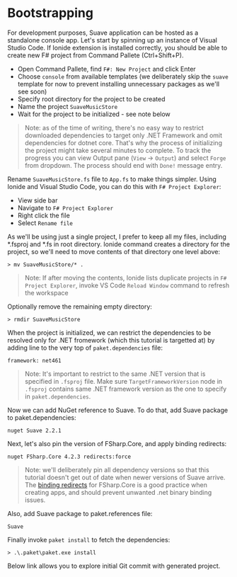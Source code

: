 # Bootstrapping

For development purposes, Suave application can be hosted as a standalone console app.
Let's start by spinning up an instance of Visual Studio Code.
If Ionide extension is installed correctly, you should be able to create new F# project from Command Pallete (Ctrl+Shift+P).

* Open Command Pallete, find `F#: New Project` and click Enter
* Choose `console` from available templates (we deliberately skip the `suave` template for now to prevent installing unnecessary packages as we'll see soon)
* Specify root directory for the project to be created
* Name the project `SuaveMusicStore`
* Wait for the project to be initialized - see note below

> Note: as of the time of writing, there's no easy way to restrict downloaded dependencies to target only .NET Framework and omit dependencies for dotnet core. That's why the process of initializing the project might take several minutes to complete. To track the progress you can view Output pane (`View` -> `Output`) and select `Forge` from dropdown. The process should end with `Done!` message entry.

Rename `SuaveMusicStore.fs` file to `App.fs` to make things simpler. 
Using Ionide and Visual Studio Code, you can do this with `F# Project Explorer`: 

* View side bar
* Navigate to `F# Project Explorer`
* Right click the file
* Select `Rename file`

As we'll be using just a single project, I prefer to keep all my files, including \*.fsproj and \*.fs in root directory.
Ionide command creates a directory for the project, so we'll need to move contents of that directory one level above:

```
> mv SuaveMusicStore/* .
```

> Note: If after moving the contents, Ionide lists duplicate projects in `F# Project Explorer`, invoke VS Code `Reload Window` command to refresh the workspace

Optionally remove the remaining empty directory:

```
> rmdir SuaveMusicStore
```

When the project is initialized, we can restrict the dependencies to be resolved only for .NET fromework (which this tutorial is targetted at) by adding line to the very top of `paket.dependencies` file:

```
framework: net461
```

> Note: It's important to restrict to the same .NET version that is specified in `.fsproj` file. Make sure `TargetFrameworkVersion` node in `.fsproj` contains same .NET framework version as the one to specify in `paket.dependencies`.

Now we can add NuGet reference to Suave. To do that, add Suave package to paket.dependencies:

```
nuget Suave 2.2.1
```

Next, let's also pin the version of FSharp.Core, and apply binding redirects:

```
nuget FSharp.Core 4.2.3 redirects:force
```

> Note: we'll deliberately pin all dependency versions so that this tutorial doesn't get out of date when newer versions of Suave arrive.
The [binding redirects](https://fsprojects.github.io/Paket/dependencies-file.html#Controlling-assembly-binding-redirects) for FSharp.Core is a good practice when creating apps, and should prevent unwanted .net binary binding issues.

Also, add Suave package to paket.references file:

```
Suave
```

Finally invoke `paket install` to fetch the dependencies:

```
> .\.paket\paket.exe install
```

Below link allows you to explore initial Git commit with generated project.